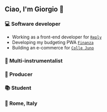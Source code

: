 ## Ciao, I'm Giorgio 👋
### 💻 **Software developer**<br>
- Working as a front-end developer for <a target="_blank" href="https://www.reply.com/it/">`Reply`</a><br>
- Developing my budgeting PWA <a target="_blank" href="https://giorgiocesaroni.github.io/finanza/">`Finanza`</a><br>
- Building an e-commerce for <a target="_blank" href="https://colle-juno.vercel.app/">`Colle Juno`</a><br>
### 🎸 **Multi-instrumentalist**<br>
### 🎵 **Producer**<br>
### 📚 **Student**<br>
### 📌 **Rome, Italy**

<!--
**giorgiocesaroni/giorgiocesaroni** is a ✨ _special_ ✨ repository because its `README.md` (this file) appears on your GitHub profile.

Here are some ideas to get you started:

- 🔭 I’m currently working on ...
- 🌱 I’m currently learning ...
- 👯 I’m looking to collaborate on ...
- 🤔 I’m looking for help with ...
- 💬 Ask me about ...
- 📫 How to reach me: ...
- 😄 Pronouns: ...
- ⚡ Fun fact: ...
-->
